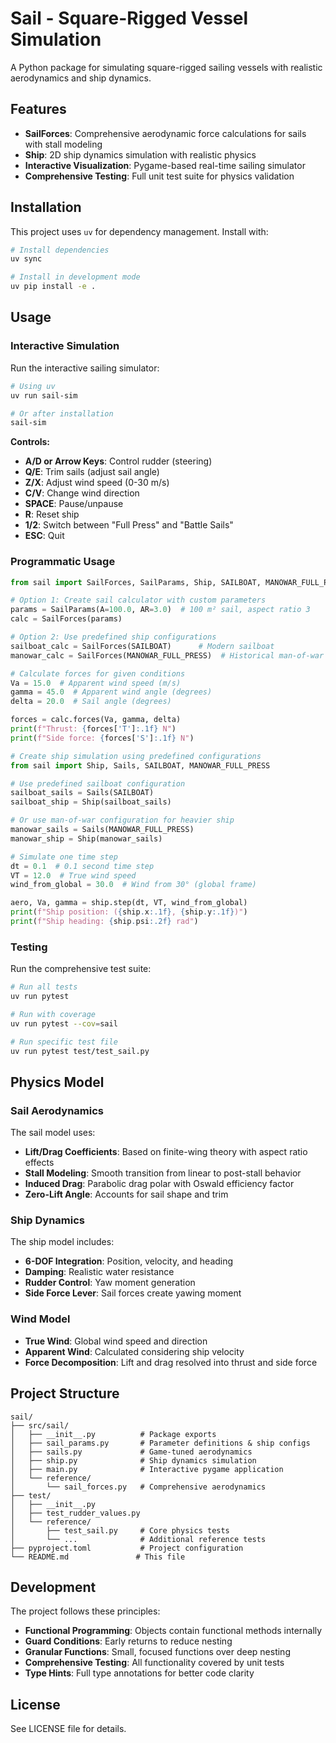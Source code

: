 # Sail - Square-Rigged Vessel Simulation

A Python package for simulating square-rigged sailing vessels with realistic aerodynamics and ship dynamics.

## Features

- **SailForces**: Comprehensive aerodynamic force calculations for sails with stall modeling
- **Ship**: 2D ship dynamics simulation with realistic physics
- **Interactive Visualization**: Pygame-based real-time sailing simulator
- **Comprehensive Testing**: Full unit test suite for physics validation

## Installation

This project uses `uv` for dependency management. Install with:

```bash
# Install dependencies
uv sync

# Install in development mode
uv pip install -e .
```

## Usage

### Interactive Simulation

Run the interactive sailing simulator:

```bash
# Using uv
uv run sail-sim

# Or after installation
sail-sim
```

**Controls:**
- **A/D or Arrow Keys**: Control rudder (steering)
- **Q/E**: Trim sails (adjust sail angle)
- **Z/X**: Adjust wind speed (0-30 m/s)
- **C/V**: Change wind direction
- **SPACE**: Pause/unpause
- **R**: Reset ship
- **1/2**: Switch between "Full Press" and "Battle Sails"
- **ESC**: Quit

### Programmatic Usage

```python
from sail import SailForces, SailParams, Ship, SAILBOAT, MANOWAR_FULL_PRESS

# Option 1: Create sail calculator with custom parameters
params = SailParams(A=100.0, AR=3.0)  # 100 m² sail, aspect ratio 3
calc = SailForces(params)

# Option 2: Use predefined ship configurations
sailboat_calc = SailForces(SAILBOAT)      # Modern sailboat
manowar_calc = SailForces(MANOWAR_FULL_PRESS)  # Historical man-of-war

# Calculate forces for given conditions
Va = 15.0  # Apparent wind speed (m/s)
gamma = 45.0  # Apparent wind angle (degrees)
delta = 20.0  # Sail angle (degrees)

forces = calc.forces(Va, gamma, delta)
print(f"Thrust: {forces['T']:.1f} N")
print(f"Side force: {forces['S']:.1f} N")

# Create ship simulation using predefined configurations
from sail import Ship, Sails, SAILBOAT, MANOWAR_FULL_PRESS

# Use predefined sailboat configuration
sailboat_sails = Sails(SAILBOAT)
sailboat_ship = Ship(sailboat_sails)

# Or use man-of-war configuration for heavier ship
manowar_sails = Sails(MANOWAR_FULL_PRESS) 
manowar_ship = Ship(manowar_sails)

# Simulate one time step
dt = 0.1  # 0.1 second time step
VT = 12.0  # True wind speed
wind_from_global = 30.0  # Wind from 30° (global frame)

aero, Va, gamma = ship.step(dt, VT, wind_from_global)
print(f"Ship position: ({ship.x:.1f}, {ship.y:.1f})")
print(f"Ship heading: {ship.psi:.2f} rad")
```

### Testing

Run the comprehensive test suite:

```bash
# Run all tests
uv run pytest

# Run with coverage
uv run pytest --cov=sail

# Run specific test file
uv run pytest test/test_sail.py
```

## Physics Model

### Sail Aerodynamics

The sail model uses:
- **Lift/Drag Coefficients**: Based on finite-wing theory with aspect ratio effects
- **Stall Modeling**: Smooth transition from linear to post-stall behavior
- **Induced Drag**: Parabolic drag polar with Oswald efficiency factor
- **Zero-Lift Angle**: Accounts for sail shape and trim

### Ship Dynamics

The ship model includes:
- **6-DOF Integration**: Position, velocity, and heading
- **Damping**: Realistic water resistance
- **Rudder Control**: Yaw moment generation
- **Side Force Lever**: Sail forces create yawing moment

### Wind Model

- **True Wind**: Global wind speed and direction
- **Apparent Wind**: Calculated considering ship velocity
- **Force Decomposition**: Lift and drag resolved into thrust and side force

## Project Structure

```
sail/
├── src/sail/
│   ├── __init__.py          # Package exports
│   ├── sail_params.py       # Parameter definitions & ship configs
│   ├── sails.py             # Game-tuned aerodynamics
│   ├── ship.py              # Ship dynamics simulation
│   ├── main.py              # Interactive pygame application
│   └── reference/
│       └── sail_forces.py   # Comprehensive aerodynamics
├── test/
│   ├── __init__.py
│   ├── test_rudder_values.py
│   └── reference/
│       ├── test_sail.py     # Core physics tests
│       └── ...              # Additional reference tests
├── pyproject.toml           # Project configuration
└── README.md               # This file
```

## Development

The project follows these principles:
- **Functional Programming**: Objects contain functional methods internally
- **Guard Conditions**: Early returns to reduce nesting
- **Granular Functions**: Small, focused functions over deep nesting
- **Comprehensive Testing**: All functionality covered by unit tests
- **Type Hints**: Full type annotations for better code clarity

## License

See LICENSE file for details.
